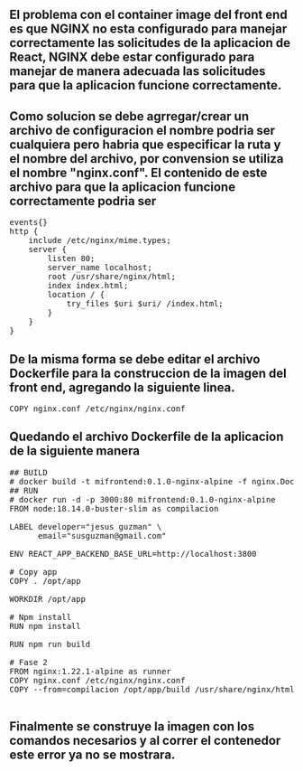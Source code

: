 ## El problema con el container image del front end es que NGINX no esta configurado para manejar correctamente las solicitudes de la aplicacion de React, NGINX debe estar configurado para manejar de manera adecuada las solicitudes para que la aplicacion funcione correctamente.

## Como solucion se debe agrregar/crear un archivo de configuracion el nombre podria ser cualquiera pero habria que especificar la ruta y el nombre del archivo, por convension se utiliza el nombre "nginx.conf". El contenido de este archivo para que la aplicacion funcione correctamente podria ser 
<pre>
events{}
http {
    include /etc/nginx/mime.types;
    server {
        listen 80;
        server_name localhost;
        root /usr/share/nginx/html;
        index index.html;
        location / {
            try_files $uri $uri/ /index.html;
        }
    }
}</pre>

## De la misma forma se debe editar el archivo Dockerfile para la construccion de la imagen del front end, agregando la siguiente linea.

<pre>
COPY nginx.conf /etc/nginx/nginx.conf
</pre>

## Quedando el archivo Dockerfile de la aplicacion de la siguiente manera

<pre>
## BUILD
# docker build -t mifrontend:0.1.0-nginx-alpine -f nginx.Dockerfile .
## RUN
# docker run -d -p 3000:80 mifrontend:0.1.0-nginx-alpine
FROM node:18.14.0-buster-slim as compilacion

LABEL developer="jesus guzman" \
      email="susguzman@gmail.com"

ENV REACT_APP_BACKEND_BASE_URL=http://localhost:3800

# Copy app
COPY . /opt/app

WORKDIR /opt/app

# Npm install
RUN npm install

RUN npm run build

# Fase 2
FROM nginx:1.22.1-alpine as runner  
COPY nginx.conf /etc/nginx/nginx.conf
COPY --from=compilacion /opt/app/build /usr/share/nginx/html

</pre>

## Finalmente se construye la imagen con los comandos necesarios y al correr el contenedor este error ya no se mostrara.